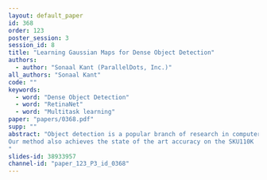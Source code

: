```yaml
---
layout: default_paper
id: 368
order: 123
poster_session: 3
session_id: 8
title: "Learning Gaussian Maps for Dense Object Detection"
authors:
  - author: "Sonaal Kant (ParallelDots, Inc.)"
all_authors: "Sonaal Kant"
code: ""
keywords:
  - word: "Dense Object Detection"
  - word: "RetinaNet"
  - word: "Multitask learning"
paper: "papers/0368.pdf"
supp: ""
abstract: "Object detection is a popular branch of research in computer vision, many state of the art object detection algorithms have been introduced in the recent past, but how good are  those object detectors when it comes to dense object detection? In this paper we review common and highly accurate object detection methods on the scenes where numerous similar looking objects are placed in close proximity with each other.  We also show that, multi-task learning of gaussian maps along with classification and bounding box regression gives us a significant boost in accuracy over the baseline. We introduce Gaussian Layer and Gaussian Decoder in the existing RetinaNet network for better accuracy in dense scenes, with the same computational cost as the RetinaNet. We show the gain of 6% and 5% in mAP with respect to baseline RetinaNet.
Our method also achieves the state of the art accuracy on the SKU110K  dataset.
"
slides-id: 38933957
channel-id: "paper_123_P3_id_0368"
---
```

